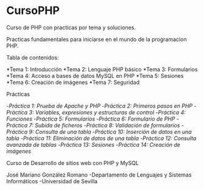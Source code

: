# CursoPHP
Curso de PHP con practicas por tema y soluciones.

Practicas fundamentales para iniciarse en el mundo de la programacion PHP.

Tabla de contenidos:

*Tema 1: Introducción
*Tema 2: Lenguaje PHP básico
*Tema 3: Formularios
*Tema 4: Acceso a bases de datos MySQL en PHP
*Tema 5: Sesiones
*Tema 6: Creación de imágenes
*Tema 7: Seguridad

Prácticas

-*Práctica 1: Prueba de Apache y PHP*
-*Práctica 2: Primeros pasos en PHP*
-*Práctica 3: Variables, expresiones y estructuras de control*
-*Práctica 4: Funciones*
-*Práctica 5: Formularios*
-*Práctica 6: Formulario de PHP*
-*Práctica 7: Subida de ficheros*
-*Práctica 8: Validación de formularios*
-*Práctica 9: Consulta de una tabla*
-*Práctica 10: Inserción de datos en una tabla*
-*Práctica 11: Eliminación de datos de una tabla*
-*Práctica 12: Consulta avanzada de tablas*
-*Práctica 13: Sesiones*
-*Práctica 14: Creación de imágenes*

Curso de Desarrollo de sitios web con PHP y MySQL

José Mariano González Romano
-Departamento de Lenguajes y Sistemas Informáticos
-Universidad de Sevilla
